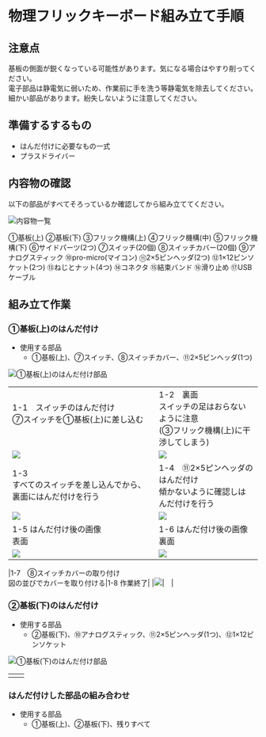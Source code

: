 # 物理フリックキーボード組み立て手順

## 注意点
基板の側面が鋭くなっている可能性があります。気になる場合はやすり削ってください。  
電子部品は静電気に弱いため、作業前に手を洗う等静電気を除去してください。  
細かい部品があります。紛失しないように注意してください。

## 準備するするもの
- はんだ付けに必要なもの一式
- プラスドライバー

## 内容物の確認
以下の部品がすべてそろっているか確認してから組み立ててください。

![内容物一覧](https://github.com/junya28nya/PhysicalFlick/blob/master/manual/Resources/01.jpg)

①基板(上)  ②基板(下)  ③フリック機構(上)  ④フリック機構(中)  ⑤フリック機構(下) ⑥サイドパーツ(2つ)  ⑦スイッチ(20個)  ⑧スイッチカバー(20個) ⑨アナログスティック  ⑩pro-micro(マイコン)  ⑪2×5ピンヘッダ(2つ) ⑫1×12ピンソケット(2つ) ⑬ねじとナット(4つ) ⑭コネクタ ⑮結束バンド  ⑯滑り止め ⑰USBケーブル

## 組み立て作業
### ①基板(上)のはんだ付け
- 使用する部品
  - ①基板(上)、⑦スイッチ、⑧スイッチカバー、⑪2×5ピンヘッダ(1つ)

![①基板(上)のはんだ付け部品](https://github.com/junya28nya/PhysicalFlick/blob/master/manual/Resources/02_01.jpg)

| | |
|---|---|
|1-1　スイッチのはんだ付け <br>⑦スイッチを①基板(上)に差し込む <br>　|1-2　裏面 <br> スイッチの足はおらないように注意 <br> (③フリック機構(上)に干渉してしまう)|
|![](https://github.com/junya28nya/PhysicalFlick/blob/master/manual/Resources/02_02.jpg)|![](https://github.com/junya28nya/PhysicalFlick/blob/master/manual/Resources/02_03.jpg)|
|1-3 <br> すべてのスイッチを差し込んでから、裏面にはんだ付けを行う|1-4　⑪2×5ピンヘッダのはんだ付け <br> 傾かないように確認しはんだ付けを行う|
|![](https://github.com/junya28nya/PhysicalFlick/blob/master/manual/Resources/02_04.jpg)|![](https://github.com/junya28nya/PhysicalFlick/blob/master/manual/Resources/02_05.jpg)|
|1-5 はんだ付け後の画像 <br> 表面|1-6 はんだ付け後の画像 <br> 裏面|
|![](https://github.com/junya28nya/PhysicalFlick/blob/master/manual/Resources/02_06.jpg)|![](https://github.com/junya28nya/PhysicalFlick/blob/master/manual/Resources/02_07.jpg)|

|1-7　⑧スイッチカバーの取り付け <br> 図の並びでカバーを取り付ける|1-8 作業終了|
|![](https://github.com/junya28nya/PhysicalFlick/blob/master/manual/Resources/02_08.jpg)|　|

### ②基板(下)のはんだ付け
- 使用する部品
  - ②基板(下)、⑩アナログスティック、⑪2×5ピンヘッダ(1つ)、⑫1×12ピンソケット

![①基板(下)のはんだ付け部品](https://github.com/junya28nya/PhysicalFlick/blob/master/manual/Resources/03_01.jpg)


|||
|---|----|
|||


### はんだ付けした部品の組み合わせ
- 使用する部品
  - ①基板(上)、②基板(下)、残りすべて
